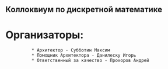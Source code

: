 ## Коллоквиум по дискретной математике

# Организаторы: 
              * Архитектор - Субботин Максим
              * Помощник Архитектора - Данилеску Игорь
              * Ответственный за качество - Прохоров Андрей
               
